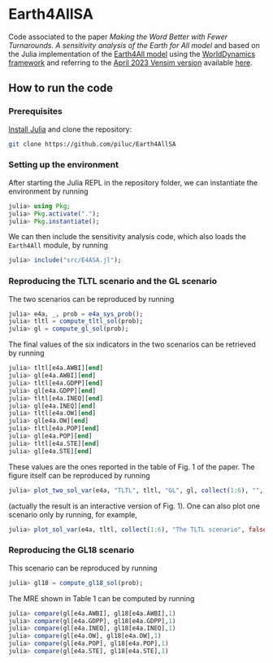 # Earth4AllSA
Code associated to the paper *Making the Word Better with Fewer Turnarounds. A sensitivity analysis of the Earth for All model* and based on the Julia implementation of the [Earth4All model](https://earth4all.life/the-science-rp/) using the [WorldDynamics framework](https://github.com/worlddynamics/WorldDynamics.jl) and referring to the [April 2023 Vensim version](https://web.archive.org/web/20220830093115/https://earth4all.life/the-science/) available [here](https://stockholmuniversity.app.box.com/s/uh7fjh52pvh7yx1mqfwqcyxdcvegrodf/folder/170558692760).

## How to run the code

### Prerequisites

[Install Julia](https://julialang.org/) and clone the repository: 
```sh
git clone https://github.com/piluc/Earth4AllSA
```

### Setting up the environment

After starting the Julia REPL in the repository folder, we can instantiate the environment by running
```jl
julia> using Pkg;
julia> Pkg.activate(".");
julia> Pkg.instantiate();
```

We can then include the sensitivity analysis code, which also loads the `Earth4All` module, by running
```jl
julia> include("src/E4ASA.jl");
```

### Reproducing the TLTL scenario and the GL scenario

The two scenarios can be reproduced by running
```jl
julia> e4a, _, prob = e4a_sys_prob();
julia> tltl = compute_tltl_sol(prob);
julia> gl = compute_gl_sol(prob);
```
The final values of the six indicators in the two scenarios can be retrieved by running
```jl
julia> tltl[e4a.AWBI][end]
julia> gl[e4a.AWBI][end]
julia> tltl[e4a.GDPP][end]
julia> gl[e4a.GDPP][end]
julia> tltl[e4a.INEQ][end]
julia> gl[e4a.INEQ][end]
julia> tltl[e4a.OW][end]
julia> gl[e4a.OW][end]
julia> tltl[e4a.POP][end]
julia> gl[e4a.POP][end]
julia> tltl[e4a.STE][end]
julia> gl[e4a.STE][end]
```
These values are the ones reported in the table of Fig. 1 of the paper. The figure itself can be reproduced by running

```jl
julia> plot_two_sol_var(e4a, "TLTL", tltl, "GL", gl, collect(1:6), "", false, true)
```
(actually the result is an interactive version of Fig. 1). One can also plot one scenario only by running, for example,
```jl
julia> plot_sol_var(e4a, tltl, collect(1:6), "The TLTL scenario", false, true)
```

### Reproducing the GL18 scenario

This scenario can be reproduced by running
```jl
julia> gl18 = compute_gl18_sol(prob);
```
The MRE shown in Table 1 can be computed by running

```jl
julia> compare(gl[e4a.AWBI], gl18[e4a.AWBI],1)
julia> compare(gl[e4a.GDPP], gl18[e4a.GDPP],1)
julia> compare(gl[e4a.INEQ], gl18[e4a.INEQ],1)
julia> compare(gl[e4a.OW], gl18[e4a.OW],1)
julia> compare(gl[e4a.POP], gl18[e4a.POP],1)
julia> compare(gl[e4a.STE], gl18[e4a.STE],1)
```

